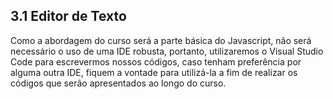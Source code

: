 ## 3.1 Editor de Texto

Como a abordagem do curso será a parte básica do Javascript, não será necessário o uso de uma IDE robusta, portanto, utilizaremos o Visual Studio Code para escrevermos nossos códigos, caso tenham preferência por alguma outra IDE, fiquem a vontade para utilizá-la a fim de realizar os códigos que serão apresentados ao longo do curso.
